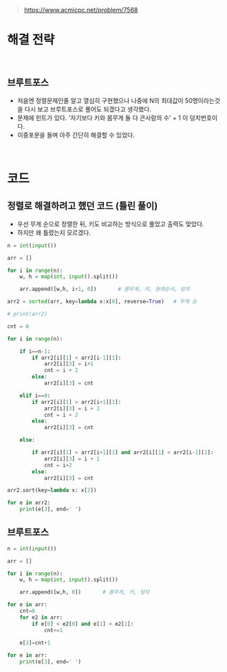 > [ https://www.acmicpc.net/problem/7568 ]( https://www.acmicpc.net/problem/7568 )   

# 해결 전략

</br>

## 브루트포스
- 처음엔 정렬문제인줄 알고 열심히 구현했으나 나중에 N의 최대값이 50명이라는것을 다시 보고 브루트포스로 풀어도 되겠다고 생각했다.
- 문제에 힌트가 있다. '자기보다 키와 몸무게 둘 다 큰사람의 수' + 1 이 덩치번호이다.
- 이중포문을 돌며 아주 간단히 해결할 수 있었다.

</br>

# 코드

## 정렬로 해결하려고 했던 코드 (틀린 풀이)
- 우선 무게 순으로 정렬한 뒤, 키도 비교하는 방식으로 풀었고 출력도 맞았다.
- 하지만 왜 틀렸는지 모르겠다.
```python
n = int(input())

arr = []

for i in range(n):
    w, h = map(int, input().split())

    arr.append([w,h, i+1, 0])       # 몸무게, 키, 원래순서, 덩치

arr2 = sorted(arr, key=lambda x:x[0], reverse=True)   # 무게 순

# print(arr2)

cnt = 0

for i in range(n):

    if i==n-1:
        if arr2[i][1] < arr2[i-1][1]:
            arr2[i][3] = i+1
            cnt = i + 2
        else:
            arr2[i][3] = cnt

    elif i==0:
        if arr2[i][1] > arr2[i+1][1]:
            arr2[i][3] = i + 1
            cnt = i + 2
        else:
            arr2[i][3] = cnt

    else:

        if arr2[i][1] > arr2[i+1][1] and arr2[i][1] < arr2[i-1][1]:
            arr2[i][3] = i + 1
            cnt = i+2
        else:
            arr2[i][3] = cnt

arr2.sort(key=lambda x: x[2])

for e in arr2:
    print(e[3], end=' ')
```

## 브루트포스
```python
n = int(input())

arr = []

for i in range(n):
    w, h = map(int, input().split())

    arr.append([w,h, 0])       # 몸무게, 키, 덩치

for e in arr:
    cnt=0
    for e2 in arr:
        if e[0] < e2[0] and e[1] < e2[1]:
            cnt+=1
    
    e[3]=cnt+1

for e in arr:
    print(e[3], end=' ')
```